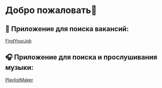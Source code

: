 # Добро пожаловать👋

## 💼 Приложение для поиска вакансий: 

[FindYourJob](https://github.com/NekhoroshkinaElena/FindYourJob)

## 🎧 Приложение для поиска и прослушивания музыки: 
[PlaylistMaker](https://github.com/NekhoroshkinaElena/PlaylistMaker)

<!--
**NekhoroshkinaElena/NekhoroshkinaElena** is a ✨ _special_ ✨ repository because its `README.md` (this file) appears on your GitHub profile.

Here are some ideas to get you started:

- 🔭 I’m currently working on ...
- 🌱 I’m currently learning ...
- 👯 I’m looking to collaborate on ...
- 🤔 I’m looking for help with ...
- 💬 Ask me about ...
- 📫 How to reach me: ...
- 😄 Pronouns: ...
- ⚡ Fun fact: ...
-->

